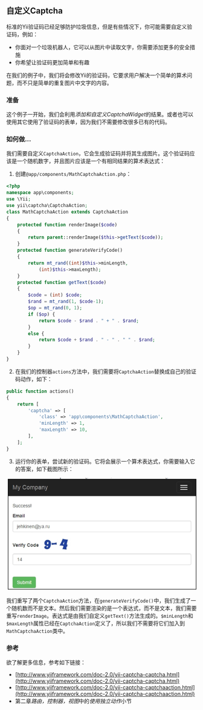 ## 自定义Captcha

标准的Yii验证码已经足够防护垃圾信息，但是有些情况下，你可能需要自定义验证码，例如：

- 你面对一个垃圾机器人，它可以从图片中读取文字，你需要添加更多的安全措施
- 你希望让验证码更加简单和有趣

在我们的例子中，我们将会修改Yii的验证码，它要求用户解决一个简单的算术问题，而不只是简单的重复图片中文字的内容。

### 准备

这个例子一开始，我们会利用*添加和自定义CaptchaWidget*的结果。或者也可以使用其它使用了验证码的表单，因为我们不需要修改很多已有的代码。

### 如何做...

我们需要自定义`CaptchaAction`，它会生成验证码并将其生成图片。这个验证码应该是一个随机数字，并且图片应该是一个有相同结果的算术表达式：

1. 创建`@app/components/MathCaptchaAction.php`：

```php
<?php
namespace app\components;
use \Yii;
use yii\captcha\CaptchaAction;
class MathCaptchaAction extends CaptchaAction
{
    protected function renderImage($code)
    {
        return parent::renderImage($this->getText($code));
    }
    protected function generateVerifyCode()
    {
        return mt_rand((int)$this->minLength,
            (int)$this->maxLength);
    }
    protected function getText($code)
    {
        $code = (int) $code;
        $rand = mt_rand(1, $code-1);
        $op = mt_rand(0, 1);
        if ($op) {
            return $code - $rand . " + " . $rand;
        }
        else {
            return $code + $rand . " - " . " " . $rand;
        }
    }
}
```

2. 在我们的控制器`actions`方法中，我们需要将`CaptchaAction`替换成自己的验证码动作，如下：

```php
public function actions()
{
    return [
        'captcha' => [
            'class' => 'app\components\MathCaptchaAction',
            'minLength' => 1,
            'maxLength' => 10,
        ],
    ];
}
```

3. 运行你的表单，尝试新的验证码。它将会展示一个算术表达式，你需要输入它的答案，如下截图所示：

![](../images/408.png)

我们重写了两个`CaptchaAction`方法，在`generateVerifyCode()`中，我们生成了一个随机数而不是文本。然后我们需要渲染的是一个表达式，而不是文本，我们需要重写`renderImage`。表达式是由我们自定义`getText()`方法生成的。`$minLength`和`$maxLength`属性已经在`CaptchaAction`定义了，所以我们不需要将它们加入到`MathCaptchaAction`类中。

### 参考

欲了解更多信息，参考如下链接：

- [http://www.yiiframework.com/doc-2.0/yii-captcha-captcha.html](http://www.yiiframework.com/doc-2.0/yii-captcha-captcha.html)
- [http://www.yiiframework.com/doc-2.0/yii-captcha-captchaaction.html](http://www.yiiframework.com/doc-2.0/yii-captcha-captchaaction.html)
- 第二章*路由，控制器，视图*中的*使用独立动作*小节